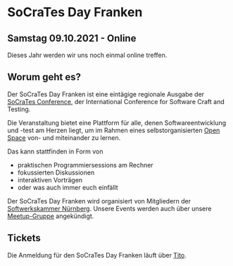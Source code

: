 # SoCraTes Day Franken

## Samstag 09.10.2021 - Online

Dieses Jahr werden wir uns noch einmal online treffen.

## Worum geht es?

Der SoCraTes Day Franken ist eine eintägige regionale Ausgabe
der <a href="https://socrates-conference.de/" target="_blank">SoCraTes Conference</a>, 
der International Conference for Software Craft and Testing.

Die Veranstaltung bietet eine Plattform für alle,
denen Softwareentwicklung und -test am Herzen liegt,
um im Rahmen eines selbstorganisierten <a href="https://agilecoachcamp.org/tiki-index.php?page=OpenSpace" target="_blank">Open Space</a>
von- und miteinander zu lernen.

Das kann stattfinden in Form von
- praktischen Programmiersessions am Rechner
- fokussierten Diskussionen
- interaktiven Vorträgen
- oder was auch immer euch einfällt

Der SoCraTes Day Franken wird organisiert von Mitgliedern
der <a href="https://www.softwerkskammer.org/groups/nuernberg" target="_blank">Softwerkskammer Nürnberg</a>.
Unsere Events werden auch über unsere <a href="https://www.meetup.com/de-DE/softwerkskammer-nuernberg/" target="_blank">Meetup-Gruppe</a> angekündigt.

## Tickets

Die Anmeldung für den SoCraTes Day Franken läuft
über <a href="https://ti.to/SoCraTesDayFranken/2021" target="_blank">Tito</a>.
